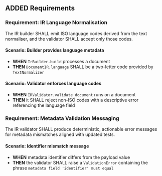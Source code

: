 ## ADDED Requirements
### Requirement: IR Language Normalisation
The IR builder SHALL emit ISO language codes derived from the text normaliser, and the validator SHALL accept only those codes.

#### Scenario: Builder provides language metadata
- **WHEN** `IrBuilder.build` processes a document
- **THEN** `DocumentIR.language` SHALL be a two-letter code provided by `TextNormalizer`

#### Scenario: Validator enforces language codes
- **WHEN** `IRValidator.validate_document` runs on a document
- **THEN** it SHALL reject non-ISO codes with a descriptive error referencing the language field

### Requirement: Metadata Validation Messaging
The IR validator SHALL produce deterministic, actionable error messages for metadata mismatches aligned with updated tests.

#### Scenario: Identifier mismatch message
- **WHEN** metadata identifier differs from the payload value
- **THEN** the validator SHALL raise a `ValidationError` containing the phrase `metadata field 'identifier' must equal`

